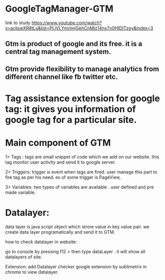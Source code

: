 # GoogleTagManager-GTM

link to study https://www.youtube.com/watch?v=acbueXR8tLs&list=PLjVLYmrlmjGehCnMIz14nx7v0HIDITzgy&index=3

## Gtm is product of google and its free. it is a central tag management system.
## Gtm provide flexibility to manage analytics from different channel like fb twitter etc.
# Tag assistance extension for google tag: it gives you information of google tag for a particular site.

# Main component of GTM
  1> Tags : tags are small snippet of code which we add on our website. this tag monitor user activity and send it to google server.
  
  2> Triggers: trigger is event when tags are fired. user manage this part to fire tag as per his need. ex of some trigger is PageView,
  
  3> Variables: two types of variables are available . user defined and pre made variable.

# Datalayer:
 data layer is java script object which strore value in key value pair. we create data layer programatically and send it to GTM.
 
 how to check datalayer in website:
 
 go to console by pressing f12 > then type dataLayer . it will show all datalayers of site.
 
 Extension: add Datalayer checker google extension by sublimetrix in chrome to view datalayer.
 
